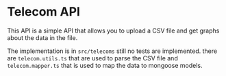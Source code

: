 # Telecom API

This API is a simple API that allows you to upload a CSV file and get graphs about the data in the file. 

The implementation is in `src/telecoms` still no tests are implemented. there are `telecom.utils.ts` that are used to parse the CSV file and `telecom.mapper.ts` that is used to map the data to mongoose models.